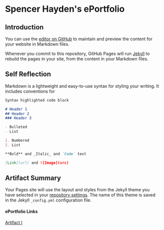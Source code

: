 # Spencer Hayden's ePortfolio

## Introduction

You can use the [editor on GitHub](https://github.com/Shayden87/Shayden87/edit/gh-pages/index.md) to maintain and preview the content for your website in Markdown files.

Whenever you commit to this repository, GitHub Pages will run [Jekyll](https://jekyllrb.com/) to rebuild the pages in your site, from the content in your Markdown files.

## Self Reflection

Markdown is a lightweight and easy-to-use syntax for styling your writing. It includes conventions for

```markdown
Syntax highlighted code block

# Header 1
## Header 2
### Header 3

- Bulleted
- List

1. Numbered
2. List

**Bold** and _Italic_ and `Code` text

[Link](url) and ![Image](src)
```
## Artifact Summary

Your Pages site will use the layout and styles from the Jekyll theme you have selected in your [repository settings](https://github.com/Shayden87/Shayden87/settings/pages). The name of this theme is saved in the Jekyll `_config.yml` configuration file.

#### ePortfolio Links

[Artifact I](ArtifactOne.md)
